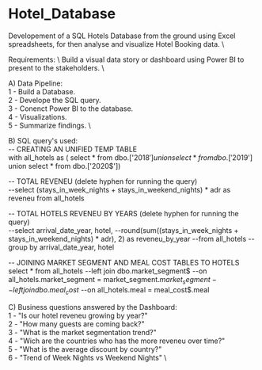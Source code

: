 # Hotel_Database
Developement of a SQL Hotels Database from the ground using Excel spreadsheets, for then analyse and visualize Hotel Booking data. \

Requirements: \ 
Build a visual data story or dashboard using Power BI to present to the stakeholders. \

A) Data Pipeline: \
1 - Build a Database. \
2 - Develope the SQL query. \
3 - Conenct Power BI to the database. \
4 - Visualizations. \
5 - Summarize findings. \

B) SQL query's used: \
-- CREATING AN UNIFIED TEMP TABLE \
with all_hotels as (
select * from dbo.['2018$']
union 
select * from dbo.['2019$']
union
select * from dbo.['2020$'])

-- TOTAL REVENEU (delete hyphen for running the query) \
--select (stays_in_week_nights + stays_in_weekend_nights) * adr as reveneu from all_hotels

-- TOTAL HOTELS REVENEU BY YEARS (delete hyphen for running the query) \
--select arrival_date_year, hotel,
--round(sum((stays_in_week_nights + stays_in_weekend_nights) * adr), 2) as reveneu_by_year
--from all_hotels 
--group by arrival_date_year, hotel

-- JOINING MARKET SEGMENT AND MEAL COST TABLES TO HOTELS \
select * from all_hotels
--left join dbo.market_segment$
--on all_hotels.market_segment = market_segment$.market_segment
--left join dbo.meal_cost$
--on all_hotels.meal = meal_cost$.meal


C) Business questions answered by the Dashboard: \
1 - "Is our hotel reveneu growing by year?" \
2 - "How many guests are coming back?" \
3 - "What is the market segmentation trend?" \
4 - "Wich are the countries who has the more reveneu over time?" \
5 - "What is the average discount by country?" \
6 - "Trend of Week Nights vs Weekend Nights" \
